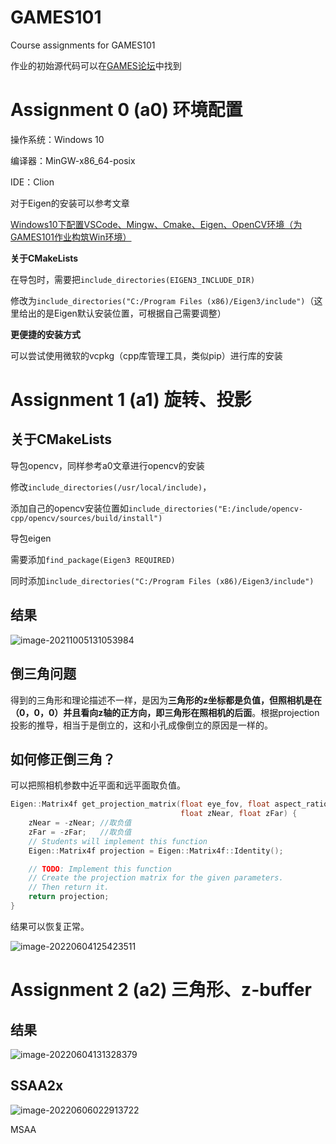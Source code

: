 # GAMES101
Course assignments for GAMES101



作业的初始源代码可以在[GAMES论坛](https://games-cn.org/forums/topic/allhw/)中找到



# Assignment 0 (a0) 环境配置

操作系统：Windows 10

编译器：MinGW-x86_64-posix

IDE：Clion



对于Eigen的安装可以参考文章

[Windows10下配置VSCode、Mingw、Cmake、Eigen、OpenCV环境（为GAMES101作业构筑Win环境）](https://zhuanlan.zhihu.com/p/363769672)



**关于CMakeLists**

在导包时，需要把`include_directories(EIGEN3_INCLUDE_DIR)`

修改为`include_directories("C:/Program Files (x86)/Eigen3/include")`（这里给出的是Eigen默认安装位置，可根据自己需要调整）



**更便捷的安装方式**

可以尝试使用微软的vcpkg（cpp库管理工具，类似pip）进行库的安装



# Assignment 1 (a1) 旋转、投影



## 关于CMakeLists

导包opencv，同样参考a0文章进行opencv的安装

修改`include_directories(/usr/local/include)`，

添加自己的opencv安装位置如`include_directories("E:/include/opencv-cpp/opencv/sources/build/install")`



导包eigen

需要添加`find_package(Eigen3 REQUIRED)`

同时添加`include_directories("C:/Program Files (x86)/Eigen3/include")`



## 结果

![image-20211005131053984](https://cdn.jsdelivr.net/gh/JudgementH/image-host/md/image-20211005131053984.png)



## 倒三角问题

得到的三角形和理论描述不一样，是因为**三角形的z坐标都是负值，但照相机是在（0，0，0）并且看向z轴的正方向，即三角形在照相机的后面**。根据projection投影的推导，相当于是倒立的，这和小孔成像倒立的原因是一样的。



## 如何修正倒三角？

可以把照相机参数中近平面和远平面取负值。

```c++
Eigen::Matrix4f get_projection_matrix(float eye_fov, float aspect_ratio,
                                      float zNear, float zFar) {
    zNear = -zNear;	//取负值
    zFar = -zFar;	//取负值
    // Students will implement this function
    Eigen::Matrix4f projection = Eigen::Matrix4f::Identity();

    // TODO: Implement this function
    // Create the projection matrix for the given parameters.
    // Then return it.
    return projection;
}
```

结果可以恢复正常。

![image-20220604125423511](https://cdn.jsdelivr.net/gh/JudgementH/image-host/md/image-20220604125424680.png)



# Assignment 2 (a2) 三角形、z-buffer



## 结果

![image-20220604131328379](https://cdn.jsdelivr.net/gh/JudgementH/image-host/md/image-20220604131328379.png)



## SSAA2x

![image-20220606022913722](https://cdn.jsdelivr.net/gh/JudgementH/image-host/md/image-20220606022913722.png)



MSAA